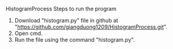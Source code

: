 HistogramProcess 
Steps to run the program
1. Download "histogram.py" file in github at "https://github.com/giangduong1209/HistogramProcess.git".
2. Open cmd.
3. Run the file using the command "histogram.py".
